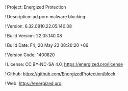 ! Project: Energized Protection

! Description: ad.porn.malware blocking.

! Version: 6.32.0810.22.05.140.08

! Build Version: 22.05.140.08

! Build Date: Fri, 20 May 22 08:20:20 +06

! Version Code: 1400820

! License: CC BY-NC-SA 4.0, https://energized.pro/license

! Github: https://github.com/EnergizedProtection/block

! Web: https://energized.pro
